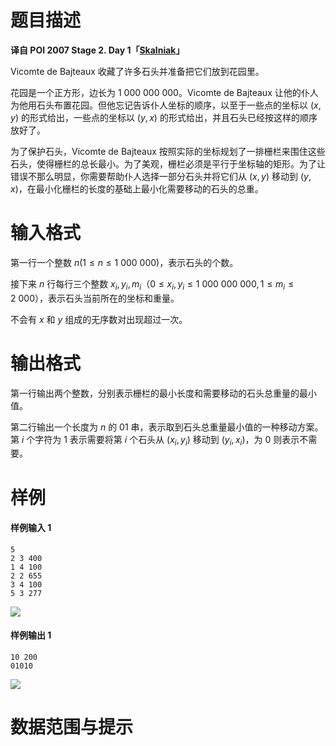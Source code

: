 
# 题目描述

**译自 POI 2007 Stage 2. Day 1「[Skalniak](https://szkopul.edu.pl/problemset/problem/s5ECsFKlMHti0g29uVkdKlQw/site/?key=statement)」**

Vicomte de Bajteaux 收藏了许多石头并准备把它们放到花园里。

花园是一个正方形，边长为 $1\ 000\ 000\ 000$。Vicomte de Bajteaux 让他的仆人为他用石头布置花园。但他忘记告诉仆人坐标的顺序，以至于一些点的坐标以 $(x,y)$ 的形式给出，一些点的坐标以 $(y,x)$ 的形式给出，并且石头已经按这样的顺序放好了。

为了保护石头，Vicomte de Bajteaux 按照实际的坐标规划了一排栅栏来围住这些石头，使得栅栏的总长最小。为了美观，栅栏必须是平行于坐标轴的矩形。为了让错误不那么明显，你需要帮助仆人选择一部分石头并将它们从 $(x,y)$ 移动到 $(y,x)$，在最小化栅栏的长度的基础上最小化需要移动的石头的总重。

# 输入格式

第一行一个整数 $n (1 \le n \le 1\ 000\ 000)$，表示石头的个数。

接下来 $n$ 行每行三个整数 $x_i, y_i, m_i$（$0 \le x_i,y_i \le 1\ 000\ 000\ 000, 1 \le m_i \le 2\ 000$），表示石头当前所在的坐标和重量。

不会有 $x$ 和 $y$ 组成的无序数对出现超过一次。

# 输出格式

第一行输出两个整数，分别表示栅栏的最小长度和需要移动的石头总重量的最小值。

第二行输出一个长度为 $n$ 的 01 串，表示取到石头总重量最小值的一种移动方案。第 $i$ 个字符为 $1$ 表示需要将第 $i$ 个石头从 $(x_i, y_i)$ 移动到 $(y_i, x_i)$，为 $0$ 则表示不需要。

# 样例

#### 样例输入 1
```plain
5
2 3 400
1 4 100
2 2 655
3 4 100
5 3 277
```
![](/source/loj/2655/img/aHR0cHM6Ly9tYWluLmVkdS5wbC9lbi9pbWFnZXMvT0kxNC9za2Fpbi5naWY=.gif)

#### 样例输出 1
```plain
10 200
01010
```
![](https://main.edu.pl/en/images/OI14/skaout.gif)

# 数据范围与提示



